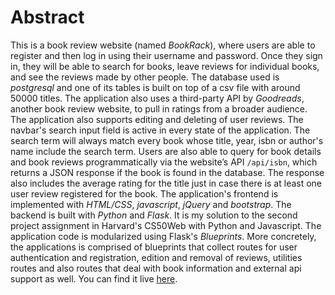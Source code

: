 # Abstract

This is a book review website (named *BookRack*), where users are able to register and then log in using their username and password. Once they sign in, they will be able to search for books, leave reviews for individual books, and see the reviews made by other people. The database used is _postgresql_ and one of its tables is built on top of a csv file with around 50000 titles. The application also uses a third-party API by *Goodreads*, another book review website, to pull in ratings from a broader audience. The application also supports editing and deleting of user reviews. The navbar's search input field is active in every state of the application. The search term will always match  every book whose title, year, isbn or author's name include the search term. Users are also able to query for book details and book reviews programmatically via the website’s API `/api/isbn`, which returns a JSON response if the book is found in the database. The response also includes the average rating  for the title just in case there is at least one user review  registered for the book. The application's frontend is implemented with _HTML/CSS_, _javascript_, _jQuery_ and _bootstrap_. The backend is built with _Python_ and _Flask_. It is my solution to the second project assignment in  Harvard's CS50Web with Python and Javascript.  The application code is modularized using Flask's _Blueprints_. More concretely, the applications is comprised of blueprints that collect routes for user authentication and registration, edition and removal of reviews, utilities routes and also routes that deal with book information and external api support as well. You can find it live [here](https://book-reviews-00.herokuapp.com/).
